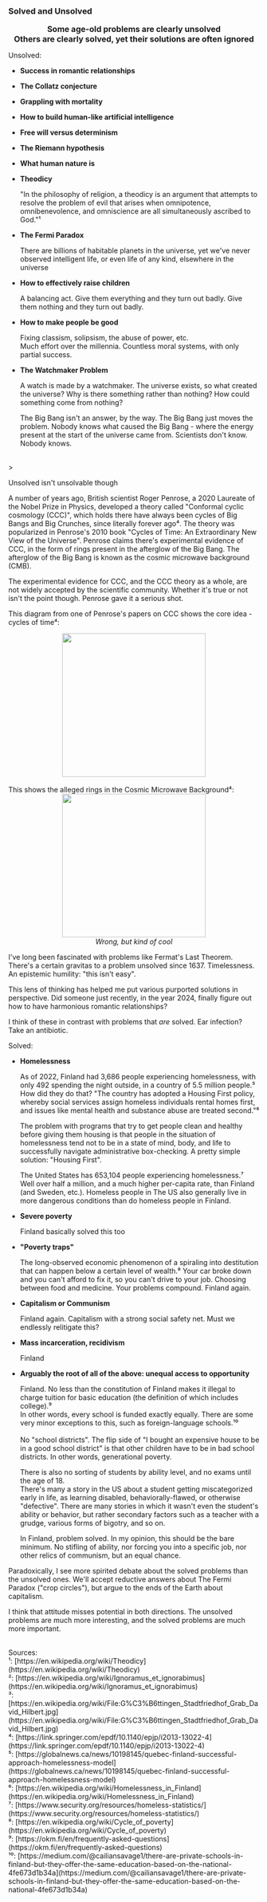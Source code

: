 ### Solved and Unsolved

<p>
    <div style="text-align: center; font-weight: bold; font-size: 16px;">
        Some age-old problems are clearly unsolved<br/>
        Others are clearly solved, yet their solutions are often ignored
    </div>
</p>

Unsolved:
<ul>
    <li>
        <b>Success in romantic relationships</b>
        <p></p>
    </li>
    <li>
        <b>The Collatz conjecture</b>
        <p></p>
    </li>
    <li>
        <b>Grappling with mortality</b>
        <p></p>
    </li>
    <li>
        <b>How to build human-like artificial intelligence</b>
        <p></p>
    </li>
    <li>
        <b>Free will versus determinism</b>
        <p></p>
    </li>
    <li>
        <b>The Riemann hypothesis</b>
        <p></p>
    </li>
    <li>
        <b>What human nature is</b><br/>
        <p></p>
    </li>
    <li>
        <b>Theodicy</b><br/>
        <p>"In the philosophy of religion, a theodicy is an argument that attempts to resolve the problem of evil that arises when omnipotence, omnibenevolence, and omniscience are all simultaneously ascribed to God."¹</p>
    </li>
    <li>
        <b>The Fermi Paradox</b><br/>
        <p>There are billions of habitable planets in the universe, yet we've never observed intelligent life, or even life of any kind, elsewhere in the universe</p>
    </li>
    <li>
        <b>How to effectively raise children</b><br/>
        <p>A balancing act. Give them everything and they turn out badly. Give them nothing and they turn out badly.</p>
    </li>
    <li>
        <b>How to make people be good</b><br/>
        <p>Fixing classism, solipsism, the abuse of power, etc.<br/>
        Much effort over the millennia. Countless moral systems, with only partial success.</p>
    </li>
    <li>
        <b>The Watchmaker Problem</b><br/>
        <p>A watch is made by a watchmaker. The universe exists, so what created the universe?
        Why is there something rather than nothing? How could something come from nothing?</p>
        <p>The Big Bang isn't an answer, by the way. The Big Bang just moves the problem.
        Nobody knows what caused the Big Bang - where the energy present at the start of the universe came from.
        Scientists don't know. Nobody knows.</p>
    </li>
</ul>
<br/>>
<p>
Unsolved isn't unsolvable though
</p>
<p>
    A number of years ago, British scientist Roger Penrose, a 2020 Laureate of the Nobel Prize in Physics, developed a theory called "Conformal cyclic cosmology (CCC)", which holds there have always been cycles of Big Bangs and Big Crunches, since literally forever ago⁴. The theory was popularized in Penrose's 2010 book "Cycles of Time: An Extraordinary New View of the Universe". Penrose claims there's experimental evidence of CCC, in the form of rings present in the afterglow of the Big Bang. The afterglow of the Big Bang is known as the cosmic microwave background (CMB).
</p>
<p>
    The experimental evidence for CCC, and the CCC theory as a whole, are not widely accepted by the scientific community.
    Whether it's true or not isn't the point though. Penrose gave it a serious shot.
</p>
<p>
    This diagram from one of Penrose's papers on CCC shows the core idea - cycles of time⁴:<br/>
    <div align="center">
      <img style="width: 30vw;" src="https://bradleyculley.github.io/images/ccc_diagram.png" />
    </div>
    <br/>
    This shows the alleged rings in the Cosmic Microwave Background⁴:<br/>
    <div align="center">
      <img style="width: 30vw;" src="https://bradleyculley.github.io/images/alleged_rings_in_the_CMB.png" />
      <div style="font-size: 14px; font-style: italic;">Wrong, but kind of cool</div>
    </div>
</p>

<p>
    I've long been fascinated with problems like Fermat's Last Theorem. There's a certain gravitas to a problem unsolved since 1637. Timelessness. An epistemic humility: "this isn't easy".
</p>

<p>
    This lens of thinking has helped me put various purported solutions in perspective. Did someone just recently, in the year 2024, finally figure out how to have harmonious romantic relationships?
</p>

<p>
I think of these in contrast with problems that <span style="font-style: italic;">are</span> solved. Ear infection? Take an antibiotic.
</p>

Solved:
<ul>
    <li>
        <b>Homelessness</b>
        <p>
            As of 2022, Finland had 3,686 people experiencing homelessness, with only 492 spending the night outside, in a country of 5.5 million people.⁵
            How did they do that? "The country has adopted a Housing First policy, whereby social services assign homeless individuals rental homes first, and issues like mental health and substance abuse are treated second."⁶
        </p>
        <p>
            The problem with programs that try to get people clean and healthy before giving them housing is that people in the situation of homelessness tend not to be in a state of mind, body, and life to successfully navigate administrative box-checking.
            A pretty simple solution: "Housing First".
        </p>
        <p>
            The United States has 653,104 people experiencing homelessness.⁷
            Well over half a million, and a much higher per-capita rate, than Finland (and Sweden, etc.).
            Homeless people in The US also generally live in more dangerous conditions than do homeless people in Finland.
        </p>
    </li>
    <li>
        <b>Severe poverty</b><br/>
        <p>Finland basically solved this too</p>
    </li>
    <li>
        <b>"Poverty traps"</b>
        <p>
            The long-observed economic phenomenon of a spiraling into destitution that can happen below a certain level of wealth.⁸
            Your car broke down and you can't afford to fix it, so you can't drive to your job. Choosing between food and medicine. 
            Your problems compound. Finland again.
        </p>
    </li>
    <li>
        <b>Capitalism or Communism</b>
        <p>Finland again. Capitalism with a strong social safety net. Must we endlessly relitigate this?</p>
    </li>
    <li>
        <b>Mass incarceration, recidivism</b><br/>
        <p>Finland</p>
    </li>
    <li>
        <b>Arguably the root of all of the above: unequal access to opportunity</b><br/>
        <p>
            Finland. No less than the constitution of Finland makes it illegal to charge tuition for basic education (the definition of which includes college).⁹<br/>
            In other words, every school is funded exactly equally.
            There are some very minor exceptions to this, such as foreign-language schools.¹⁰<br/><br/>
            No "school districts".
            The flip side of "I bought an expensive house to be in a good school district" is that other children have to be in bad school districts.
            In other words, generational poverty.<br/>
        </p>
        <p>
            There is also no sorting of students by ability level, and no exams until the age of 18.<br/>
            There's many a story in the US about a student getting miscategorized early in life, as learning disabled, behaviorally-flawed, or otherwise "defective".
            There are many stories in which it wasn't even the student's ability or behavior, but rather secondary factors such as a teacher with a grudge, various forms of bigotry, and so on.</p>
        <p>
            In Finland, problem solved.
            In my opinion, this should be the bare minimum.
            No stifling of ability, nor forcing you into a specific job, nor other relics of communism, but an equal chance.<br/>
        </p>
    </li>
</ul>

<p> 
Paradoxically, I see more spirited debate about the solved problems than the unsolved ones.
We'll accept reductive answers about The Fermi Paradox ("crop circles"), but argue to the ends of the Earth about capitalism.
</p>

<p>
I think that attitude misses potential in both directions.
The unsolved problems are much more interesting, and the solved problems are much more important.
</p>

<br/>
Sources:<br/>
¹: [https://en.wikipedia.org/wiki/Theodicy](https://en.wikipedia.org/wiki/Theodicy) <br/>
²: [https://en.wikipedia.org/wiki/Ignoramus_et_ignorabimus](https://en.wikipedia.org/wiki/Ignoramus_et_ignorabimus) <br/>
³: [https://en.wikipedia.org/wiki/File:G%C3%B6ttingen_Stadtfriedhof_Grab_David_Hilbert.jpg](https://en.wikipedia.org/wiki/File:G%C3%B6ttingen_Stadtfriedhof_Grab_David_Hilbert.jpg) <br/>
⁴: [https://link.springer.com/epdf/10.1140/epjp/i2013-13022-4](https://link.springer.com/epdf/10.1140/epjp/i2013-13022-4) <br/>
⁵: [https://globalnews.ca/news/10198145/quebec-finland-successful-approach-homelessness-model](https://globalnews.ca/news/10198145/quebec-finland-successful-approach-homelessness-model) <br/>
⁶: [https://en.wikipedia.org/wiki/Homelessness_in_Finland](https://en.wikipedia.org/wiki/Homelessness_in_Finland) <br/>
⁷: [https://www.security.org/resources/homeless-statistics/](https://www.security.org/resources/homeless-statistics/) <br/>
⁸: [https://en.wikipedia.org/wiki/Cycle_of_poverty](https://en.wikipedia.org/wiki/Cycle_of_poverty) <br/>
⁹:  [https://okm.fi/en/frequently-asked-questions](https://okm.fi/en/frequently-asked-questions) <br/>
¹⁰: [https://medium.com/@cailiansavage1/there-are-private-schools-in-finland-but-they-offer-the-same-education-based-on-the-national-4fe673d1b34a](https://medium.com/@cailiansavage1/there-are-private-schools-in-finland-but-they-offer-the-same-education-based-on-the-national-4fe673d1b34a)
